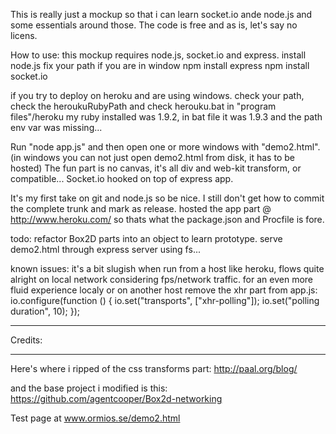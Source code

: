 This is really just a mockup so that i can learn socket.io ande node.js and some essentials around those.
The code is free and as is, let's say no licens.

How to use:
this mockup requires node.js, socket.io and express.
install node.js
fix your path if you are in window
npm install express
npm install socket.io

if you try to deploy on heroku and are using windows.
check your path, check the heroukuRubyPath and check herouku.bat in "program files"/heroku
my ruby installed was 1.9.2, in bat file it was 1.9.3 and the path env var was missing...


Run "node app.js" and then open one or more windows with "demo2.html".
(in windows you can not just open demo2.html from disk, it has to be hosted) 
The fun part is no canvas, it's all div and web-kit transform, or compatible...
Socket.io hooked on top of express app.

It's my first take on git and node.js so be nice. I still don't get how to commit the complete trunk and mark as release.
hosted the app part @ http://www.heroku.com/ so thats what the package.json and Procfile is fore.

todo:
refactor Box2D parts into an object to learn prototype.
serve demo2.html through express server using fs... 

known issues:
it's a bit slugish when run from a host like heroku, flows quite alright on local network considering fps/network traffic. 
for an even more fluid experience localy or on another host remove the xhr part from app.js:
<remove>
io.configure(function () { 
  io.set("transports", ["xhr-polling"]); 
  io.set("polling duration", 10); 
});
</remove>

************************************************
Credits:
************************************************
Here's where i ripped of the css transforms part:
http://paal.org/blog/

and the base project i modified is this:
https://github.com/agentcooper/Box2d-networking

Test page at www.ormios.se/demo2.html
